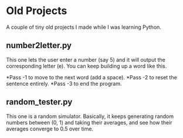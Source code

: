 # Old Projects

A couple of tiny old projects I made while I was learning Python.

## number2letter.py

This one lets the user enter a number (say 5) and it will output the corresponding letter (e). You can keep building up a word like this. 

*Pass -1 to move to the next word (add a space).
*Pass -2 to reset the sentence entirely.
*Pass -3 to end the program.

## random_tester.py
This one is a random simulator. Basically, it keeps generating random numbers between (0, 1) and taking their averages, and see how their averages converge to 0.5 over time.

